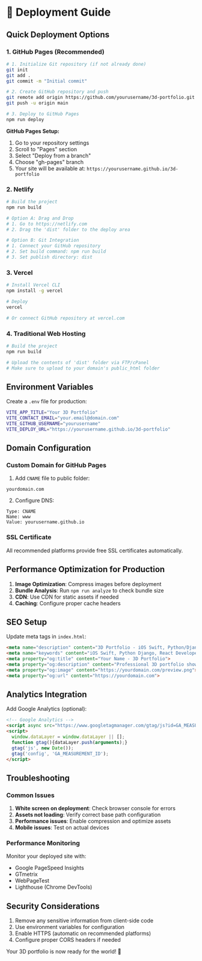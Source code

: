 # 🚀 Deployment Guide

## Quick Deployment Options

### 1. GitHub Pages (Recommended)

```bash
# 1. Initialize Git repository (if not already done)
git init
git add .
git commit -m "Initial commit"

# 2. Create GitHub repository and push
git remote add origin https://github.com/yourusername/3d-portfolio.git
git push -u origin main

# 3. Deploy to GitHub Pages
npm run deploy
```

**GitHub Pages Setup:**
1. Go to your repository settings
2. Scroll to "Pages" section
3. Select "Deploy from a branch"
4. Choose "gh-pages" branch
5. Your site will be available at: `https://yourusername.github.io/3d-portfolio`

### 2. Netlify

```bash
# Build the project
npm run build

# Option A: Drag and Drop
# 1. Go to https://netlify.com
# 2. Drag the 'dist' folder to the deploy area

# Option B: Git Integration
# 1. Connect your GitHub repository
# 2. Set build command: npm run build
# 3. Set publish directory: dist
```

### 3. Vercel

```bash
# Install Vercel CLI
npm install -g vercel

# Deploy
vercel

# Or connect GitHub repository at vercel.com
```

### 4. Traditional Web Hosting

```bash
# Build the project
npm run build

# Upload the contents of 'dist' folder via FTP/cPanel
# Make sure to upload to your domain's public_html folder
```

## Environment Variables

Create a `.env` file for production:

```bash
VITE_APP_TITLE="Your 3D Portfolio"
VITE_CONTACT_EMAIL="your.email@domain.com"
VITE_GITHUB_USERNAME="yourusername"
VITE_DEPLOY_URL="https://yourusername.github.io/3d-portfolio"
```

## Domain Configuration

### Custom Domain for GitHub Pages

1. Add `CNAME` file to public folder:
```
yourdomain.com
```

2. Configure DNS:
```
Type: CNAME
Name: www
Value: yourusername.github.io
```

### SSL Certificate

All recommended platforms provide free SSL certificates automatically.

## Performance Optimization for Production

1. **Image Optimization**: Compress images before deployment
2. **Bundle Analysis**: Run `npm run analyze` to check bundle size
3. **CDN**: Use CDN for static assets if needed
4. **Caching**: Configure proper cache headers

## SEO Setup

Update meta tags in `index.html`:

```html
<meta name="description" content="3D Portfolio - iOS Swift, Python/Django, React Developer">
<meta name="keywords" content="iOS Swift, Python Django, React Developer, Portfolio">
<meta property="og:title" content="Your Name - 3D Portfolio">
<meta property="og:description" content="Professional 3D portfolio showcasing iOS, Python, and React projects">
<meta property="og:image" content="https://yourdomain.com/preview.png">
<meta property="og:url" content="https://yourdomain.com">
```

## Analytics Integration

Add Google Analytics (optional):

```html
<!-- Google Analytics -->
<script async src="https://www.googletagmanager.com/gtag/js?id=GA_MEASUREMENT_ID"></script>
<script>
  window.dataLayer = window.dataLayer || [];
  function gtag(){dataLayer.push(arguments);}
  gtag('js', new Date());
  gtag('config', 'GA_MEASUREMENT_ID');
</script>
```

## Troubleshooting

### Common Issues

1. **White screen on deployment**: Check browser console for errors
2. **Assets not loading**: Verify correct base path configuration
3. **Performance issues**: Enable compression and optimize assets
4. **Mobile issues**: Test on actual devices

### Performance Monitoring

Monitor your deployed site with:
- Google PageSpeed Insights
- GTmetrix
- WebPageTest
- Lighthouse (Chrome DevTools)

## Security Considerations

1. Remove any sensitive information from client-side code
2. Use environment variables for configuration
3. Enable HTTPS (automatic on recommended platforms)
4. Configure proper CORS headers if needed

Your 3D portfolio is now ready for the world! 🌟
